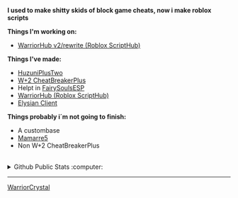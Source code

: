 
**I used to make shitty skids of block game cheats, now i make roblox scripts**

**Things I'm working on:**
- [WarriorHub v2/rewrite (Roblox ScriptHub)](https://github.com/WarriorCrystal/WarriorHubV2/)

**Things I've made:**
- [HuzuniPlusTwo](https://github.com/Huzuniplus/Huzuniplus2)
- [W+2 CheatBreakerPlus](https://github.com/WarriorCrystal/CheatBreakerPlus-src)
- Helpt in [FairySoulsESP](https://github.com/iMRCx/Skyblock-Fairy-Souls-ESP-Unbaneable-)
- [WarriorHub (Roblox ScriptHub)](https://github.com/WarriorCrystal/WarriorHub/)
- [Elysian Client](https://github.com/WarriorCrystal/Elysian/)

**Things probably i´m not going to finish:**
- A custombase
- [Mamarre5](https://github.com/WarriorCrystal/Mamarre5)
- Non W+2 CheatBreakerPlus

<br>
<details>
  <summary>Github Public Stats :computer:</summary>
<a href="https://github.com/WarriorCrystal?tab=repositories">
  <img align="center" src="https://github-readme-stats.vercel.app/api/top-langs/?username=WarriorCrystal&hide=scheme&count_private=true&title_color=EC5061&text_color=FBDCDF&icon_color=E89F9A&bg_color=0D1117" />
</a>
<a href="https://github.com/WarriorCrystal?tab=repositories">
  <img align="center" src="https://github-readme-stats.vercel.app/api?username=WarriorCrystal&show_icons=true&line_height=33&count_private=true&title_color=EC5061&text_color=FBDCDF&icon_color=E89F9A&bg_color=0D1117" alt="WarriorCrystal's GitHub Stats" />
</a>

![Profile Views](https://komarev.com/ghpvc/?username=WarriorCrystal)
  ----
</details>

------
[WarriorCrystal](https://github.com/WarriorCrystal) <br>
